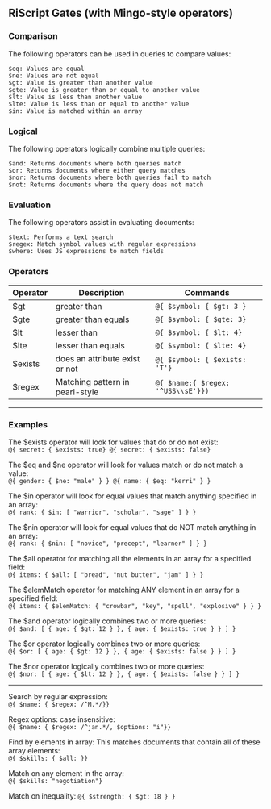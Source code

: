 ## RiScript Gates (with Mingo-style operators)

### Comparison

The following operators can be used in queries to compare values:

    $eq: Values are equal
    $ne: Values are not equal
    $gt: Value is greater than another value
    $gte: Value is greater than or equal to another value
    $lt: Value is less than another value
    $lte: Value is less than or equal to another value
    $in: Value is matched within an array

### Logical

The following operators logically combine multiple queries:

    $and: Returns documents where both queries match
    $or: Returns documents where either query matches
    $nor: Returns documents where both queries fail to match
    $not: Returns documents where the query does not match

### Evaluation

The following operators assist in evaluating documents:

    $text: Performs a text search
    $regex: Match symbol values with regular expressions
    $where: Uses JS expressions to match fields

### Operators

<table>
<thead><tr>
<th>Operator</th>
<th>Description</th>
<th>Commands</th>
</tr></thead>
<tbody>
<tr>
<td>$gt&nbsp;</td>
<td>greater than&nbsp;</td>
<td><code>@{ $symbol: { $gt: 3 }</code></td>
</tr>
<tr>
<td>$gte&nbsp;</td>
<td>greater than equals</td>
<td><code>@{ $symbol: { $gte: 3}</code></td>
</tr>
<tr>
<td>$lt&nbsp;</td>
<td>lesser than&nbsp;</td>
<td><code>@{ $symbol: { $lt: 4}</code></td>
</tr>
<tr>
<td>$lte</td>
<td>lesser than equals</td>
<td><code>@{ $symbol: { $lte: 4}</code></td>
</tr>
<tr>
<td>$exists</td>
<td>does an attribute exist or not</td>
<td><code>@{ $symbol: { $exists: 'T'}</code></td>
</tr>
<tr>
<td>$regex</td>
<td>Matching pattern in pearl-style</td>
<td><code>@{ $name:{ $regex: '^USS\\sE'}})</code></td>
</tr>
</tbody>
</table>

-------

### Examples

The $exists operator will look for values that do or do not exist:  
    ```@{ secret: { $exists: true}
    @{ secret: { $exists: false}```

The $eq and $ne operator will look for values match or do not match a value:  
    ```@{ gender: { $ne: "male" } }
    @{ name: { $eq: "kerri" } }```

The $in operator will look for equal values that match anything specified in an array:  
    `@{ rank: { $in: [ "warrior", "scholar", "sage" ] } }`

The $nin operator will look for equal values that do NOT match anything in an array:  
    `@{ rank: { $nin: [ "novice", "precept", "learner" ] } }`

The $all operator for matching all the elements in an array for a specified field:  
    `@{ items: { $all: [ "bread", "nut butter", "jam" ] } }`

The $elemMatch operator for matching ANY element in an array for a specified field:  
    `@{ items: { $elemMatch: { "crowbar", "key", "spell", "explosive" } } }`

The $and operator logically combines two or more queries:  
    `@{ $and: [ { age: { $gt: 12 } }, { age: { $exists: true } } ] }`

The $or operator logically combines two or more queries:  
    `@{ $or: [ { age: { $gt: 12 } }, { age: { $exists: false } } ] }`

The $nor operator logically combines two or more queries:  
    `@{ $nor: [ { age: { $lt: 12 } }, { age: { $exists: false } } ] }`


--------

Search by regular expression:  
    `@{ $name: { $regex: /^M.*/}}`

Regex options: case insensitive:  
    `@{ $name: { $regex: /^jan.*/, $options: "i"}}`

Find by elements in array:
This matches documents that contain all of these array elements:  
    `@{ $skills: { $all: }}`

Match on any element in the array:  
    `@{ $skills: "negotiation"}`

Match on inequality:
    `@{ $strength: { $gt: 18 } }`  
